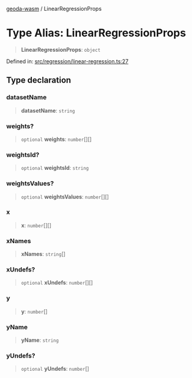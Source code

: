 [geoda-wasm](../globals.md) / LinearRegressionProps

# Type Alias: LinearRegressionProps

> **LinearRegressionProps**: `object`

Defined in: [src/regression/linear-regression.ts:27](https://github.com/GeoDaCenter/geoda-lib/blob/92ce80b2e81e5a6276ad0890a9a8fe638734b201/src/js/src/regression/linear-regression.ts#L27)

## Type declaration

### datasetName

> **datasetName**: `string`

### weights?

> `optional` **weights**: `number`[][]

### weightsId?

> `optional` **weightsId**: `string`

### weightsValues?

> `optional` **weightsValues**: `number`[][]

### x

> **x**: `number`[][]

### xNames

> **xNames**: `string`[]

### xUndefs?

> `optional` **xUndefs**: `number`[][]

### y

> **y**: `number`[]

### yName

> **yName**: `string`

### yUndefs?

> `optional` **yUndefs**: `number`[]
